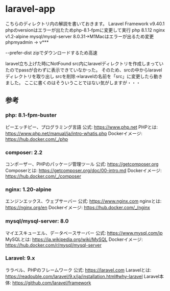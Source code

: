 # laravel-app
こちらのディレクトリ内の解説を書いておきます。
Laravel Framework v9.40.1
phpのversionはエラーが出たためphp-8.1-fpmに変更して実行
php 8.1.12
nginx v1.2-alpine
mysql/mysql-server 8.0.31→M1Macはエラーが出るため変更
phpmyadmin → v***

<!-- 実行したlaravelコマンドについて -->
--prefer-dist zipでダウンロードするため高速 

laravel立ち上げた時にNotFound
src内にlaravelディレクトリを作成しまっていたのでpassが合わずに表示できていなかった。
そのため、srcの中からlaravelディレクトリを取り出し
srcを削除→laravelの名前を「src」に変更したら動きました。
ここに書くのはそういうことではない気がしますが・・・
## 参考
### php: 8.1-fpm-buster
ピーエッチピー、プログラミング言語
公式: https://www.php.net
PHPとは: https://www.php.net/manual/ja/intro-whatis.php
Dockerイメージ: https://hub.docker.com/_/php
### composer: 2.2
コンポーザー、PHPのパッケージ管理ツール
公式: https://getcomposer.org
Composerとは: https://getcomposer.org/doc/00-intro.md
Dockerイメージ: https://hub.docker.com/_/composer
### nginx: 1.20-alpine
エンジンエックス、ウェブサーバー
公式: https://www.nginx.com
nginxとは: https://nginx.org/en
Dockerイメージ: https://hub.docker.com/_/nginx
### mysql/mysql-server: 8.0
マイエスキューエル、データベースサーバー
公式: https://www.mysql.com/jp
MySQLとは: https://ja.wikipedia.org/wiki/MySQL
Dockerイメージ: https://hub.docker.com/r/mysql/mysql-server
### Laravel: 9.x
ララベル、PHPのフレームワーク
公式: https://laravel.com
Laravelとは: https://readouble.com/laravel/9.x/ja/installation.html#why-laravel
Laravel本体: https://github.com/laravel/framework

